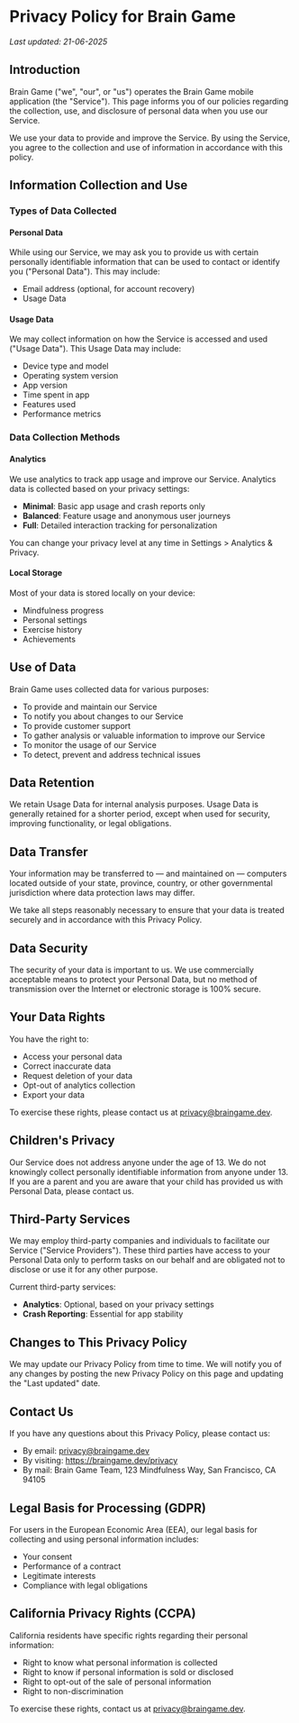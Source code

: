 # Privacy Policy for Brain Game

*Last updated: 21-06-2025*

## Introduction

Brain Game ("we", "our", or "us") operates the Brain Game mobile application (the "Service"). This page informs you of our policies regarding the collection, use, and disclosure of personal data when you use our Service.

We use your data to provide and improve the Service. By using the Service, you agree to the collection and use of information in accordance with this policy.

## Information Collection and Use

### Types of Data Collected

#### Personal Data
While using our Service, we may ask you to provide us with certain personally identifiable information that can be used to contact or identify you ("Personal Data"). This may include:
- Email address (optional, for account recovery)
- Usage Data

#### Usage Data
We may collect information on how the Service is accessed and used ("Usage Data"). This Usage Data may include:
- Device type and model
- Operating system version
- App version
- Time spent in app
- Features used
- Performance metrics

### Data Collection Methods

#### Analytics
We use analytics to track app usage and improve our Service. Analytics data is collected based on your privacy settings:
- **Minimal**: Basic app usage and crash reports only
- **Balanced**: Feature usage and anonymous user journeys
- **Full**: Detailed interaction tracking for personalization

You can change your privacy level at any time in Settings > Analytics & Privacy.

#### Local Storage
Most of your data is stored locally on your device:
- Mindfulness progress
- Personal settings
- Exercise history
- Achievements

## Use of Data

Brain Game uses collected data for various purposes:
- To provide and maintain our Service
- To notify you about changes to our Service
- To provide customer support
- To gather analysis or valuable information to improve our Service
- To monitor the usage of our Service
- To detect, prevent and address technical issues

## Data Retention

We retain Usage Data for internal analysis purposes. Usage Data is generally retained for a shorter period, except when used for security, improving functionality, or legal obligations.

## Data Transfer

Your information may be transferred to — and maintained on — computers located outside of your state, province, country, or other governmental jurisdiction where data protection laws may differ.

We take all steps reasonably necessary to ensure that your data is treated securely and in accordance with this Privacy Policy.

## Data Security

The security of your data is important to us. We use commercially acceptable means to protect your Personal Data, but no method of transmission over the Internet or electronic storage is 100% secure.

## Your Data Rights

You have the right to:
- Access your personal data
- Correct inaccurate data
- Request deletion of your data
- Opt-out of analytics collection
- Export your data

To exercise these rights, please contact us at privacy@braingame.dev.

## Children's Privacy

Our Service does not address anyone under the age of 13. We do not knowingly collect personally identifiable information from anyone under 13. If you are a parent and you are aware that your child has provided us with Personal Data, please contact us.

## Third-Party Services

We may employ third-party companies and individuals to facilitate our Service ("Service Providers"). These third parties have access to your Personal Data only to perform tasks on our behalf and are obligated not to disclose or use it for any other purpose.

Current third-party services:
- **Analytics**: Optional, based on your privacy settings
- **Crash Reporting**: Essential for app stability

## Changes to This Privacy Policy

We may update our Privacy Policy from time to time. We will notify you of any changes by posting the new Privacy Policy on this page and updating the "Last updated" date.

## Contact Us

If you have any questions about this Privacy Policy, please contact us:
- By email: privacy@braingame.dev
- By visiting: https://braingame.dev/privacy
- By mail: Brain Game Team, 123 Mindfulness Way, San Francisco, CA 94105

## Legal Basis for Processing (GDPR)

For users in the European Economic Area (EEA), our legal basis for collecting and using personal information includes:
- Your consent
- Performance of a contract
- Legitimate interests
- Compliance with legal obligations

## California Privacy Rights (CCPA)

California residents have specific rights regarding their personal information:
- Right to know what personal information is collected
- Right to know if personal information is sold or disclosed
- Right to opt-out of the sale of personal information
- Right to non-discrimination

To exercise these rights, contact us at privacy@braingame.dev.
